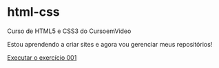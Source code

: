 # html-css
 Curso de HTML5 e CSS3 do CursoemVideo

Estou aprendendo a criar sites e agora vou gerenciar meus repositórios!

<a href="https://kevinafonso.github.io/html-css/exercicios/ex001/index.html">Executar o exercício 001</a>